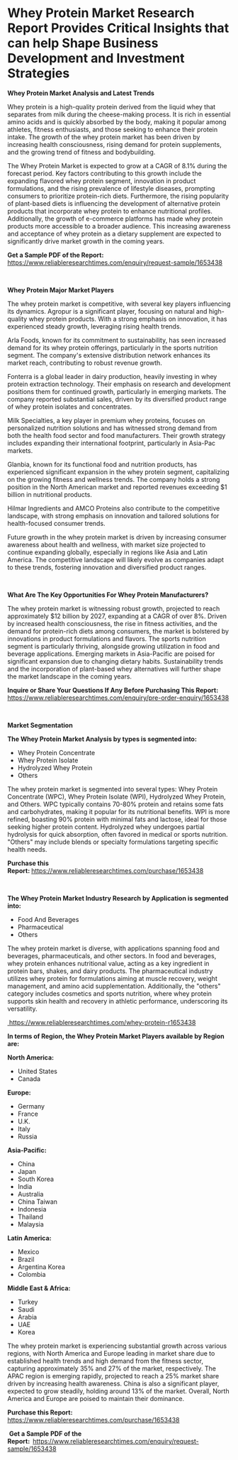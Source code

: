 <p><h1>Whey Protein Market Research Report Provides Critical Insights that can help Shape Business Development and Investment Strategies</h1></p><p><strong>Whey Protein Market Analysis and Latest Trends</strong></p>
<p><p>Whey protein is a high-quality protein derived from the liquid whey that separates from milk during the cheese-making process. It is rich in essential amino acids and is quickly absorbed by the body, making it popular among athletes, fitness enthusiasts, and those seeking to enhance their protein intake. The growth of the whey protein market has been driven by increasing health consciousness, rising demand for protein supplements, and the growing trend of fitness and bodybuilding.</p><p>The Whey Protein Market is expected to grow at a CAGR of 8.1% during the forecast period. Key factors contributing to this growth include the expanding flavored whey protein segment, innovation in product formulations, and the rising prevalence of lifestyle diseases, prompting consumers to prioritize protein-rich diets. Furthermore, the rising popularity of plant-based diets is influencing the development of alternative protein products that incorporate whey protein to enhance nutritional profiles. Additionally, the growth of e-commerce platforms has made whey protein products more accessible to a broader audience. This increasing awareness and acceptance of whey protein as a dietary supplement are expected to significantly drive market growth in the coming years.</p></p>
<p><strong>Get a Sample PDF of the Report:&nbsp;</strong> <a href="https://www.reliableresearchtimes.com/enquiry/request-sample/1653438?utm_campaign=3080&utm_medium=2&utm_source=Github&utm_content=ia&utm_term=16042025&utm_id=whey-protein">https://www.reliableresearchtimes.com/enquiry/request-sample/1653438</a></p>
<p>&nbsp;</p>
<p><strong>Whey Protein Major Market Players</strong></p>
<p><p>The whey protein market is competitive, with several key players influencing its dynamics. Agropur is a significant player, focusing on natural and high-quality whey protein products. With a strong emphasis on innovation, it has experienced steady growth, leveraging rising health trends. </p><p>Arla Foods, known for its commitment to sustainability, has seen increased demand for its whey protein offerings, particularly in the sports nutrition segment. The company's extensive distribution network enhances its market reach, contributing to robust revenue growth.</p><p>Fonterra is a global leader in dairy production, heavily investing in whey protein extraction technology. Their emphasis on research and development positions them for continued growth, particularly in emerging markets. The company reported substantial sales, driven by its diversified product range of whey protein isolates and concentrates.</p><p>Milk Specialties, a key player in premium whey proteins, focuses on personalized nutrition solutions and has witnessed strong demand from both the health food sector and food manufacturers. Their growth strategy includes expanding their international footprint, particularly in Asia-Pac markets.</p><p>Glanbia, known for its functional food and nutrition products, has experienced significant expansion in the whey protein segment, capitalizing on the growing fitness and wellness trends. The company holds a strong position in the North American market and reported revenues exceeding $1 billion in nutritional products.</p><p>Hilmar Ingredients and AMCO Proteins also contribute to the competitive landscape, with strong emphasis on innovation and tailored solutions for health-focused consumer trends.</p><p>Future growth in the whey protein market is driven by increasing consumer awareness about health and wellness, with market size projected to continue expanding globally, especially in regions like Asia and Latin America. The competitive landscape will likely evolve as companies adapt to these trends, fostering innovation and diversified product ranges.</p></p>
<p>&nbsp;</p>
<p><strong>What Are The Key Opportunities For Whey Protein Manufacturers?</strong></p>
<p><p>The whey protein market is witnessing robust growth, projected to reach approximately $12 billion by 2027, expanding at a CAGR of over 8%. Driven by increased health consciousness, the rise in fitness activities, and the demand for protein-rich diets among consumers, the market is bolstered by innovations in product formulations and flavors. The sports nutrition segment is particularly thriving, alongside growing utilization in food and beverage applications. Emerging markets in Asia-Pacific are poised for significant expansion due to changing dietary habits. Sustainability trends and the incorporation of plant-based whey alternatives will further shape the market landscape in the coming years.</p></p>
<p><strong>Inquire or Share Your Questions If Any Before Purchasing This Report:</strong> <a href="https://www.reliableresearchtimes.com/enquiry/pre-order-enquiry/1653438?utm_campaign=3080&utm_medium=2&utm_source=Github&utm_content=ia&utm_term=16042025&utm_id=whey-protein">https://www.reliableresearchtimes.com/enquiry/pre-order-enquiry/1653438</a></p>
<p>&nbsp;</p>
<p><strong>Market Segmentation</strong></p>
<p><strong>The Whey Protein Market Analysis by types is segmented into:</strong></p>
<p><ul><li>Whey Protein Concentrate</li><li>Whey Protein Isolate</li><li>Hydrolyzed Whey Protein</li><li>Others</li></ul></p>
<p><p>The whey protein market is segmented into several types: Whey Protein Concentrate (WPC), Whey Protein Isolate (WPI), Hydrolyzed Whey Protein, and Others. WPC typically contains 70-80% protein and retains some fats and carbohydrates, making it popular for its nutritional benefits. WPI is more refined, boasting 90% protein with minimal fats and lactose, ideal for those seeking higher protein content. Hydrolyzed whey undergoes partial hydrolysis for quick absorption, often favored in medical or sports nutrition. "Others" may include blends or specialty formulations targeting specific health needs.</p></p>
<p><strong>Purchase this Report:&nbsp;</strong><a href="https://www.reliableresearchtimes.com/purchase/1653438?utm_campaign=3080&utm_medium=2&utm_source=Github&utm_content=ia&utm_term=16042025&utm_id=whey-protein">https://www.reliableresearchtimes.com/purchase/1653438</a></p>
<p>&nbsp;</p>
<p><strong>The Whey Protein Market Industry Research by Application is segmented into:</strong></p>
<p><ul><li>Food And Beverages</li><li>Pharmaceutical</li><li>Others</li></ul></p>
<p><p>The whey protein market is diverse, with applications spanning food and beverages, pharmaceuticals, and other sectors. In food and beverages, whey protein enhances nutritional value, acting as a key ingredient in protein bars, shakes, and dairy products. The pharmaceutical industry utilizes whey protein for formulations aiming at muscle recovery, weight management, and amino acid supplementation. Additionally, the "others" category includes cosmetics and sports nutrition, where whey protein supports skin health and recovery in athletic performance, underscoring its versatility.</p></p>
<p><a href="https://www.reliableresearchtimes.com/whey-protein-r1653438?utm_campaign=3080&utm_medium=2&utm_source=Github&utm_content=ia&utm_term=16042025&utm_id=whey-protein">&nbsp;https://www.reliableresearchtimes.com/whey-protein-r1653438</a></p>
<p><strong>In terms of Region, the Whey Protein Market Players available by Region are:</strong></p>
<p>
    <p> <strong> North America: </strong>
        <ul>
            <li>United States</li>
            <li>Canada</li>
        </ul>
        </p> 
    <p> <strong> Europe: </strong>
        <ul>
            <li>Germany</li>
            <li>France</li>
            <li>U.K.</li>
            <li>Italy</li>
            <li>Russia</li>
        </ul>
        </p> 
    <p> <strong> Asia-Pacific: </strong>
        <ul>
            <li>China</li>
            <li>Japan</li>
            <li>South Korea</li>
            <li>India</li>
            <li>Australia</li>
            <li>China Taiwan</li>
            <li>Indonesia</li>
            <li>Thailand</li>
            <li>Malaysia</li>
        </ul>
        </p> 
    <p> <strong> Latin America: </strong>
        <ul>
            <li>Mexico</li>
            <li>Brazil</li>
            <li>Argentina Korea</li>
            <li>Colombia</li>
        </ul>
        </p> 
    <p> <strong> Middle East & Africa: </strong>
        <ul>
            <li>Turkey</li>
            <li>Saudi</li>
            <li>Arabia</li>
            <li>UAE</li>
            <li>Korea</li>
        </ul>
    </p>
    </p>
<p><p>The whey protein market is experiencing substantial growth across various regions, with North America and Europe leading in market share due to established health trends and high demand from the fitness sector, capturing approximately 35% and 27% of the market, respectively. The APAC region is emerging rapidly, projected to reach a 25% market share driven by increasing health awareness. China is also a significant player, expected to grow steadily, holding around 13% of the market. Overall, North America and Europe are poised to maintain their dominance.</p></p>
<p><strong>Purchase this Report: </strong><a href="https://www.reliableresearchtimes.com/purchase/1653438?utm_campaign=3080&utm_medium=2&utm_source=Github&utm_content=ia&utm_term=16042025&utm_id=whey-protein">https://www.reliableresearchtimes.com/purchase/1653438</a></p>
<p>&nbsp;<strong>Get a Sample PDF of the Report:&nbsp;&nbsp;</strong><a href="https://www.reliableresearchtimes.com/enquiry/request-sample/1653438?utm_campaign=3080&utm_medium=2&utm_source=Github&utm_content=ia&utm_term=16042025&utm_id=whey-protein">https://www.reliableresearchtimes.com/enquiry/request-sample/1653438</a></p>
<p><strong></strong></p>
<p><p></p><p></p><p></p></p>